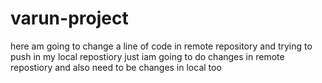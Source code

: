 # varun-project
here am going to change a line of code in remote repository and trying to push in my local repostiory
just iam going to do changes in remote repostiory and also need to  be changes in local too 
